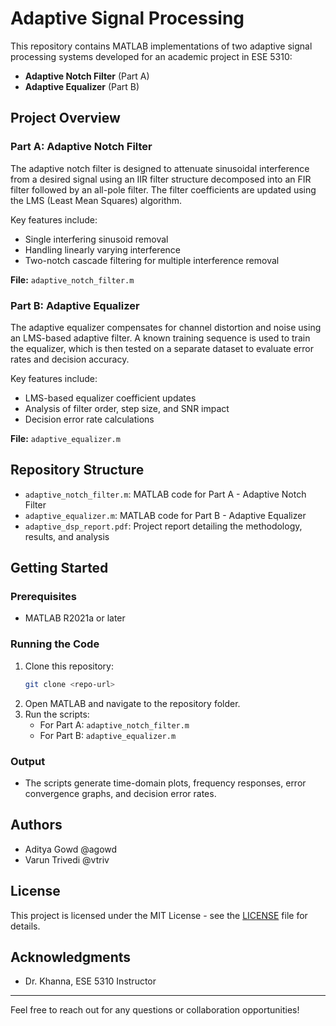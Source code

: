 # Adaptive Signal Processing

This repository contains MATLAB implementations of two adaptive signal processing systems developed for an academic project in ESE 5310:

- **Adaptive Notch Filter** (Part A)
- **Adaptive Equalizer** (Part B)

## Project Overview

### Part A: Adaptive Notch Filter
The adaptive notch filter is designed to attenuate sinusoidal interference from a desired signal using an IIR filter structure decomposed into an FIR filter followed by an all-pole filter. The filter coefficients are updated using the LMS (Least Mean Squares) algorithm.

Key features include:
- Single interfering sinusoid removal
- Handling linearly varying interference
- Two-notch cascade filtering for multiple interference removal

**File:** `adaptive_notch_filter.m`

### Part B: Adaptive Equalizer
The adaptive equalizer compensates for channel distortion and noise using an LMS-based adaptive filter. A known training sequence is used to train the equalizer, which is then tested on a separate dataset to evaluate error rates and decision accuracy.

Key features include:
- LMS-based equalizer coefficient updates
- Analysis of filter order, step size, and SNR impact
- Decision error rate calculations

**File:** `adaptive_equalizer.m`

## Repository Structure
- `adaptive_notch_filter.m`: MATLAB code for Part A - Adaptive Notch Filter
- `adaptive_equalizer.m`: MATLAB code for Part B - Adaptive Equalizer
- `adaptive_dsp_report.pdf`: Project report detailing the methodology, results, and analysis

## Getting Started
### Prerequisites
- MATLAB R2021a or later

### Running the Code
1. Clone this repository:
   ```bash
   git clone <repo-url>
   ```
2. Open MATLAB and navigate to the repository folder.
3. Run the scripts:
   - For Part A: `adaptive_notch_filter.m`
   - For Part B: `adaptive_equalizer.m`

### Output
- The scripts generate time-domain plots, frequency responses, error convergence graphs, and decision error rates.

## Authors
- Aditya Gowd @agowd
- Varun Trivedi @vtriv

## License
This project is licensed under the MIT License - see the [LICENSE](LICENSE) file for details.

## Acknowledgments
- Dr. Khanna, ESE 5310 Instructor

---

Feel free to reach out for any questions or collaboration opportunities!

